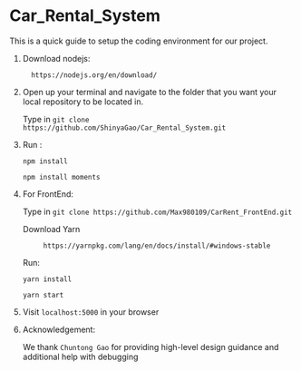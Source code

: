 # Car_Rental_System

This is a quick guide to setup the coding environment for our project.

1. Download nodejs:
    
         https://nodejs.org/en/download/
 
2.  Open up your terminal and navigate to the folder that you want your local repository to be located in.

    Type in `git clone https://github.com/ShinyaGao/Car_Rental_System.git`

3. Run :

   `npm install `
   
   `npm install moments`
   
4. For FrontEnd:

    Type in  `git clone https://github.com/Max980109/CarRent_FrontEnd.git`
    
    Download Yarn
    
            https://yarnpkg.com/lang/en/docs/install/#windows-stable
            
    Run:
    
    `yarn install`
    
    `yarn start`
    
5. Visit `localhost:5000` in your browser
   
6. Acknowledgement:

    We thank `Chuntong Gao` for providing high-level design guidance and additional help with debugging